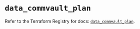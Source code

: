 # `data_commvault_plan`

Refer to the Terraform Registry for docs: [`data_commvault_plan`](https://registry.terraform.io/providers/commvault/commvault/1.2.10/docs/data-sources/plan).
